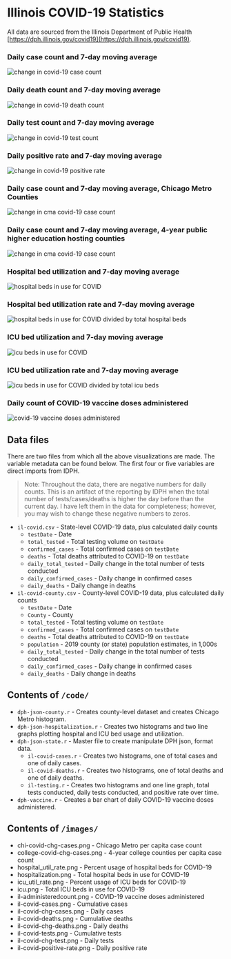 # Illinois COVID-19 Statistics

All data are sourced from the Illinois Department of Public Health [https://dph.illinois.gov/covid19](https://dph.illinois.gov/covid19).

### Daily case count and 7-day moving average
![change in covid-19 case count](images/il-covid-chg-cases.png)

### Daily death count and 7-day moving average
![change in covid-19 death count](images/il-covid-chg-deaths.png)

### Daily test count and 7-day moving average
![change in covid-19 test count](images/il-covid-chg-test.png)

### Daily positive rate and 7-day moving average
![change in covid-19 positive rate](images/il-covid-positive-rate.png)

### Daily case count and 7-day moving average, Chicago Metro Counties
![change in cma covid-19 case count](images/chi-covid-chg-cases.png)

### Daily case count and 7-day moving average, 4-year public higher education hosting counties
![change in cma covid-19 case count](images/college-covid-chg-cases.png)

### Hospital bed utilization and 7-day moving average
![hospital beds in use for COVID](images/hospitalization.png)

### Hospital bed utilization rate and 7-day moving average
![hospital beds in use for COVID divided by total hospital beds](images/hospital_util_rate.png)

### ICU bed utilization and 7-day moving average
![icu beds in use for COVID](images/icu.png)

### ICU bed utilization rate and 7-day moving average
![icu beds in use for COVID divided by total icu beds](images/icu_util_rate.png)

### Daily count of COVID-19 vaccine doses administered
![covid-19 vaccine doses administered](images/il-administeredcount.png)

## Data files
There are two files from which all the above visualizations are made. The variable metadata can be found below. The first four or five variables are direct imports from IDPH.

> Note: Throughout the data, there are negative numbers for daily counts. This is an artifact of the reporting by IDPH when the total number of tests/cases/deaths is higher the day before than the current day. I have left them in the data for completeness; however, you may wish to change these negative numbers to zeros.

* `il-covid.csv` - State-level COVID-19 data, plus calculated daily counts
  * `testDate` - Date
  * `total_tested` - Total testing volume on `testDate`
  * `confirmed_cases`	- Total confirmed cases on `testDate`
  * `deaths` - Total deaths attributed to COVID-19 on `testDate`
  * `daily_total_tested` - Daily change in the total number of tests conducted
  * `daily_confirmed_cases`	- Daily change in confirmed cases
  * `daily_deaths` - Daily change in deaths
* `il-covid-county.csv` - County-level COVID-19 data, plus calculated daily counts
  * `testDate` - Date
  * `County` - County
  * `total_tested` - Total testing volume on `testDate`
  * `confirmed_cases`	- Total confirmed cases on `testDate`
  * `deaths` - Total deaths attributed to COVID-19 on `testDate`
  * `population` - 2019 county (or state) population estimates, in 1,000s
  * `daily_total_tested` - Daily change in the total number of tests  conducted
  * `daily_confirmed_cases`	- Daily change in confirmed cases
  * `daily_deaths` - Daily change in deaths

## Contents of `/code/`
* `dph-json-county.r` - Creates county-level dataset and creates Chicago Metro histogram.
* `dph-json-hospitalization.r` - Creates two histograms and two line graphs plotting hospital and ICU bed usage and utilization.
* `dph-json-state.r` - Master file to create manipulate DPH json, format data.
  * `il-covid-cases.r` - Creates two histograms, one of total cases and one of daily cases.
  * `il-covid-deaths.r` - Creates two histograms, one of total deaths and one of daily deaths.
  * `il-testing.r` - Creates two histograms and one line graph, total tests conducted, daily tests conducted, and positive rate over time.
* `dph-vaccine.r` - Creates a bar chart of daily COVID-19 vaccine doses administered.

## Contents of `/images/`
* chi-covid-chg-cases.png - Chicago Metro per capita case count
* college-covid-chg-cases.png - 4-year college counties per capita case count
* hospital_util_rate.png - Percent usage of hospital beds for COVID-19
* hospitalization.png - Total hospital beds in use for COVID-19
* icu_util_rate.png - Percent usage of ICU beds for COVID-19
* icu.png - Total ICU beds in use for COVID-19
* il-administeredcount.png - COVID-19 vaccine doses administered
* il-covid-cases.png - Cumulative cases
* il-covid-chg-cases.png - Daily cases
* il-covid-deaths.png - Cumulative deaths
* il-covid-chg-deaths.png - Daily deaths
* il-covid-tests.png - Cumulative tests
* il-covid-chg-test.png - Daily tests
* il-covid-positive-rate.png - Daily positive rate
